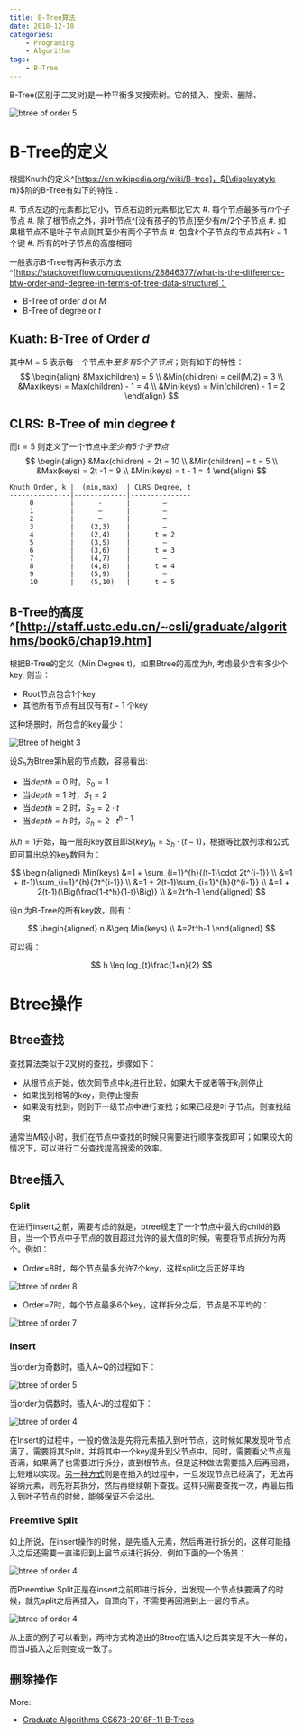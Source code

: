 ```yaml
---
title: B-Tree算法
date: 2018-12-18
categories:  
    - Programing
    - Algorithm
tags:
	- B-Tree
---
```

B-Tree(区别于二叉树)是一种平衡多叉搜索树。它的插入、搜索、删除、

![btree of order 5](/images/btree-order5.png)

<!--more-->
# B-Tree的定义

根据Knuth的定义^[https://en.wikipedia.org/wiki/B-tree]，${\displaystyle m}$阶的B-Tree有如下的特性：

#. 节点左边的元素都比它小，节点右边的元素都比它大
#. 每个节点最多有${\displaystyle m}$个子节点
#. 除了根节点之外，非叶节点^[没有孩子的节点]至少有${\displaystyle m/2}$个子节点
#. 如果根节点不是叶子节点则其至少有两个子节点
#. 包含${\displaystyle k}$个子节点的节点共有${\displaystyle k-1}$个键
#. 所有的叶子节点的高度相同

一般表示B-Tree有两种表示方法^[https://stackoverflow.com/questions/28846377/what-is-the-difference-btw-order-and-degree-in-terms-of-tree-data-structure]：

* B-Tree of order ${\displaystyle d}$ or ${\displaystyle M}$
* B-Tree of degree or ${\displaystyle t}$

## Kuath: B-Tree of Order ${\displaystyle d}$
其中${\displaystyle M=5}$ 表示每一个节点中*至多有5个子节点*；则有如下的特性：
$$
\begin{align}
&Max(children) = 5 \\
&Min(children) = ceil(M/2) = 3 \\
&Max(keys) = Max(children) - 1 = 4 \\
&Min(keys) = Min(children) - 1 = 2
\end{align}
$$

## CLRS: B-Tree of min degree ${\displaystyle t}$
而${\displaystyle t=5}$ 则定义了一个节点中*至少有5个子节点*
$$
\begin{align}
&Max(children) = 2t = 10 \\
&Min(children) = t = 5 \\
&Max(keys) = 2t -1 = 9 \\
&Min(keys) = t - 1 = 4
\end{align}
$$

```
Knuth Order, k |  (min,max)  | CLRS Degree, t
---------------|-------------|---------------
     0         |      -      |        –
     1         |      –      |        –
     2         |      –      |        –
     3         |    (2,3)    |        –
     4         |    (2,4)    |      t = 2
     5         |    (3,5)    |        –
     6         |    (3,6)    |      t = 3
     7         |    (4,7)    |        –
     8         |    (4,8)    |      t = 4
     9         |    (5,9)    |        –
     10        |    (5,10)   |      t = 5
```

## B-Tree的高度^[http://staff.ustc.edu.cn/~csli/graduate/algorithms/book6/chap19.htm]
根据B-Tree的定义（Min Degree t)，如果Btree的高度为${\displaystyle h}$, 考虑最少含有多少个key, 则当：

* Root节点包含1个key
* 其他所有节点有且仅有有${\displaystyle t-1}$ 个key

这种场景时，所包含的key最少：

![Btree of height 3](/images/btree_height_3.gif)

设${\displaystyle S_{h}}$为Btree第h层的节点数，容易看出:

* 当${\displaystyle depth=0}$ 时，${\displaystyle S_{0}=1}$
* 当${\displaystyle depth=1}$ 时，${\displaystyle S_{1}=2}$
* 当${\displaystyle depth=2}$ 时，${\displaystyle S_{2}=2\cdot t}$
* 当${\displaystyle depth=h}$ 时，${\displaystyle S_{h}=2\cdot t^{h-1}}$

从${\displaystyle h=1}$开始，每一层的key数目即${\displaystyle S(key)_{h}=S_{h}\cdot (t-1)}$，根据等比数列求和公式即可算出总的key数目为：

$$
\begin{aligned}	 
Min(keys) &=1 + \sum_{i=1}^{h}{(t-1)\cdot 2t^{i-1}} \\
    &=1 + (t-1)\sum_{i=1}^{h}{2t^{i-1}} \\
    &=1 + 2(t-1)\sum_{i=1}^{h}{t^{i-1}} \\
    &=1 + 2(t-1){\Big(\frac{1-t^h}{1-t}\Big)} \\
    &=2t^h-1
\end{aligned}
$$

设${\displaystyle n}$ 为B-Tree的所有key数，则有：

$$
\begin{aligned}	
n &\geq Min(keys) \\
  &=2t^h-1
\end{aligned}
$$

可以得：

$$
h \leq log_{t}\frac{1+n}{2}
$$

# Btree操作
## Btree查找

查找算法类似于2叉树的查找，步骤如下：

* 从根节点开始，依次同节点中${\displaystyle k_{i}}$进行比较，如果大于或者等于${\displaystyle k_{i}}$则停止
* 如果找到相等的key，则停止搜索
* 如果没有找到，则到下一级节点中进行查找；如果已经是叶子节点，则查找结束

通常当${\displaystyle M}$较小时，我们在节点中查找的时候只需要进行顺序查找即可；如果较大的情况下，可以进行二分查找提高搜索的效率。

## Btree插入
### Split
在进行insert之前，需要考虑的就是，btree规定了一个节点中最大的child的数目，当一个节点中子节点的数目超过允许的最大值的时候，需要将节点拆分为两个。例如：

* Order=8时，每个节点最多允许7个key，这样split之后正好平均

![btree of order 8](/images/btree-split-1.png)

* Order=7时，每个节点最多6个key，这样拆分之后，节点是不平均的：

![btree of order 7](/images/btree-split-2.png)

### Insert

当order为奇数时，插入A~Q的过程如下：

![btree of order 5](/images/btree_order_5_insert.png)

当order为偶数时，插入A-J的过程如下：

![btree of order 4](/images/btree_order_4_insert.png)

在Insert的过程中，一般的做法是先将元素插入到叶节点，这时候如果发现叶节点满了，需要将其Split，并将其中一个key提升到父节点中。同时，需要看父节点是否满，如果满了也需要进行拆分，直到根节点。但是这种做法需要插入后再回溯，比较难以实现。[另一种方式](http://staff.ustc.edu.cn/~csli/graduate/algorithms/book6/chap19.htm)则是在插入的过程中，一旦发现节点已经满了，无法再容纳元素，则先将其拆分，然后再继续朝下查找。这样只需要查找一次，再最后插入到叶子节点的时候，能够保证不会溢出。

### Preemtive Split

如上所说，在insert操作的时候，是先插入元素，然后再进行拆分的，这样可能插入之后还需要一直递归到上层节点进行拆分。例如下面的一个场景：

![btree of order 4](/images/btree_order_4_insert_normal.png)

而Preemtive Split正是在insert之前即进行拆分，当发现一个节点快要满了的时候，就先split之后再插入，自顶向下，不需要再回溯到上一层的节点。

![btree of order 4](/images/btree_order_4_insert_preemtive.png)

从上面的例子可以看到，两种方式构造出的Btree在插入I之后其实是不大一样的，而当J插入之后则变成一致了。

## 删除操作

More:

* [Graduate Algorithms CS673-2016F-11 B-Trees](https://www.cs.usfca.edu/~galles/cs673/lecture/lecture11.pdf)
